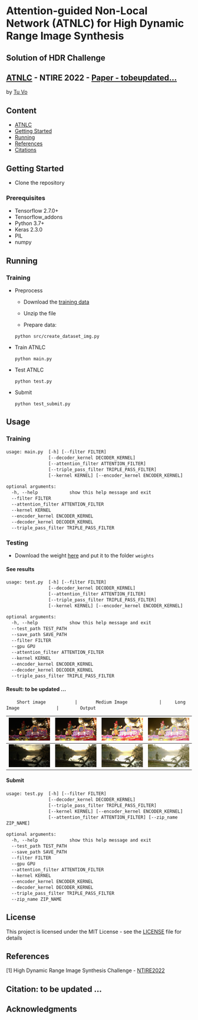 # Attention-guided Non-Local Network (ATNLC) for High Dynamic Range Image Synthesis
## Solution of HDR Challenge
## [ATNLC](https://codalab.lisn.upsaclay.fr/competitions/1514#results) - NTIRE 2022 - [Paper - tobeupdated...](google.com)

by [Tu Vo](https://tuvovan.github.io)
<!-- ![ATTSF](results/rs.gif) -->
## Content
- [ATNLC](#attsf-attention!-stay-focus!)
- [Getting Started](#getting-started)
- [Running](#running)
- [References](#references)
- [Citations](#citation)

## Getting Started

- Clone the repository

### Prerequisites

- Tensorflow 2.7.0+
- Tensorflow_addons
- Python 3.7+
- Keras 2.3.0
- PIL
- numpy


## Running
### Training 
- Preprocess
    - Download the [training data](https://codalab.lisn.upsaclay.fr/competitions/1514#participate)

    - Unzip the file

    - Prepare data:
    ```
    python src/create_dataset_img.py
    ```

- Train ATNLC 
    ```
    python main.py
    ```

- Test ATNLC
    ```
    python test.py
    ```

- Submit
    ```
    python test_submit.py
    ```
## Usage
### Training
```
usage: main.py  [-h] [--filter FILTER] 
                [--decoder_kernel DECODER_KERNEL]
                [--attention_filter ATTENTION_FILTER] 
                [--triple_pass_filter TRIPLE_PASS_FILTER]
                [--kernel KERNEL] [--encoder_kernel ENCODER_KERNEL] 
```
```
optional arguments:
  -h, --help            show this help message and exit
  --filter FILTER
  --attention_filter ATTENTION_FILTER
  --kernel KERNEL
  --encoder_kernel ENCODER_KERNEL
  --decoder_kernel DECODER_KERNEL
  --triple_pass_filter TRIPLE_PASS_FILTER
```
### Testing
- Download the weight [here](https://drive.google.com/file/d/1OinXMk2yqu51uj6EMK0uZWETDr2xWJbF/view?usp=sharing) and put it to the folder ```weights```
#### See results

```
usage: test.py  [-h] [--filter FILTER] 
                [--decoder_kernel DECODER_KERNEL]
                [--attention_filter ATTENTION_FILTER] 
                [--triple_pass_filter TRIPLE_PASS_FILTER]
                [--kernel KERNEL] [--encoder_kernel ENCODER_KERNEL] 
```
```
optional arguments:
  -h, --help            show this help message and exit
  --test_path TEST_PATH
  --save_path SAVE_PATH
  --filter FILTER
  --gpu GPU
  --attention_filter ATTENTION_FILTER
  --kernel KERNEL
  --encoder_kernel ENCODER_KERNEL
  --decoder_kernel DECODER_KERNEL
  --triple_pass_filter TRIPLE_PASS_FILTER
```

#### Result: to be updated ...

        Short image           |       Medium Image            |     Long Image              |        Output      
![](teaser/0057_short.png)    | ![](teaser/0057_medium.png)   | ![](teaser/0057_long.png)   | ![](teaser/hdr_0057.jpg)
:----------------------------:|:-----------------------------:|:---------------------------:|:-----------------------:
![](teaser/0197_short.png)    | ![](teaser/0197_medium.png)   | ![](teaser/0197_long.png)   | ![](teaser/hdr_0197.jpg)


#### Submit
```
usage: test.py  [-h] [--filter FILTER] 
                [--decoder_kernel DECODER_KERNEL]
                [--triple_pass_filter TRIPLE_PASS_FILTER]
                [--kernel KERNEL] [--encoder_kernel ENCODER_KERNEL] 
                [--attention_filter ATTENTION_FILTER] [--zip_name ZIP_NAME]
```
```
optional arguments:
  -h, --help            show this help message and exit
  --test_path TEST_PATH
  --save_path SAVE_PATH
  --filter FILTER
  --gpu GPU
  --attention_filter ATTENTION_FILTER
  --kernel KERNEL
  --encoder_kernel ENCODER_KERNEL
  --decoder_kernel DECODER_KERNEL
  --triple_pass_filter TRIPLE_PASS_FILTER
  --zip_name ZIP_NAME
```
## License

This project is licensed under the MIT License - see the [LICENSE](https://github.com/tuvovan/ATTSF/blob/master/LICENSE) file for details

## References
[1] High Dynamic Range Image Synthesis Challenge - [NTIRE2022](https://codalab.lisn.upsaclay.fr/competitions/1514)

## Citation: to be updated ...
<!---
```
@InProceedings{Vo_2021_CVPR,
    author    = {Vo, Tu},
    title     = {Attention! Stay Focus!},
    booktitle = {Proceedings of the IEEE/CVF Conference on Computer Vision and Pattern Recognition (CVPR) Workshops},
    month     = {June},
    year      = {2021},
    pages     = {479-486}
}
```
-->
## Acknowledgments
<!-- - This work is heavily based on the code from the challenge [host](https://github.com/Abdullah-Abuolaim/defocus-deblurring-dual-pixel) . Thank you for the hard job. -->
